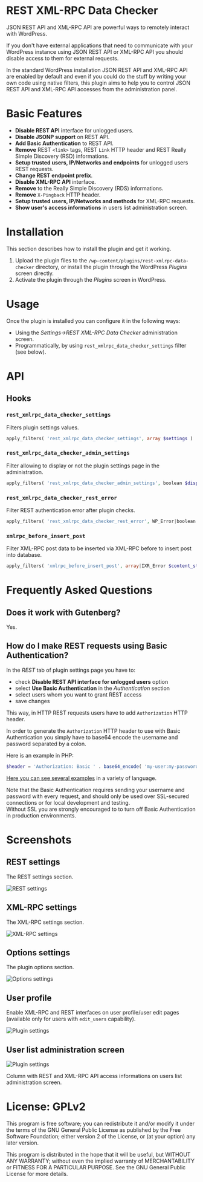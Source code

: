 # REST XML-RPC Data Checker

JSON REST API and XML-RPC API are powerful ways to remotely interact with WordPress.

If you don't have external applications that need to communicate with your WordPress instance using JSON REST API or XML-RPC API you should disable access to them for external requests.

In the standard WordPress installation JSON REST API and XML-RPC API are enabled by default and even if you could do the stuff by writing your own code using native filters, this plugin aims to help you to control JSON REST API and XML-RPC API accesses from the administration panel.

# Basic Features

* **Disable REST API** interface for unlogged users.
* **Disable JSONP support** on REST API.
* **Add Basic Authentication** to REST API.
* **Remove** REST `<link>` tags, REST `Link` HTTP header and REST Really Simple Discovery (RSD) informations.
* **Setup trusted users, IP/Networks and endpoints** for unlogged users REST requests.
* **Change REST endpoint prefix**.
* **Disable XML-RPC API** interface.
* **Remove** <link> to the Really Simple Discovery (RDS) informations.
* **Remove** `X-Pingback` HTTP header.
* **Setup trusted users, IP/Networks and methods** for XML-RPC requests.
* **Show user's access informations** in users list administration screen.

# Installation

This section describes how to install the plugin and get it working.

1. Upload the plugin files to the `/wp-content/plugins/rest-xmlrpc-data-checker` directory, or install the plugin through the WordPress _Plugins_ screen directly.
1. Activate the plugin through the _Plugins_ screen in WordPress.

# Usage

Once the plugin is installed you can configure it in the following ways:

* Using the _Settings->REST XML-RPC Data Checker_ administration screen.
* Programmatically, by using `rest_xmlrpc_data_checker_settings` filter (see below).

# API

## Hooks

### `rest_xmlrpc_data_checker_settings`

Filters plugin settings values.

```php
apply_filters( 'rest_xmlrpc_data_checker_settings', array $settings )
```

### `rest_xmlrpc_data_checker_admin_settings`

Filter allowing to display or not the plugin settings page in the administration.

```php
apply_filters( 'rest_xmlrpc_data_checker_admin_settings', boolean $display )
```

### `rest_xmlrpc_data_checker_rest_error`

Filter REST authentication error after plugin checks.

```php
apply_filters( 'rest_xmlrpc_data_checker_rest_error', WP_Error|boolean $result )
```

### `xmlrpc_before_insert_post`

Filter XML-RPC post data to be inserted via XML-RPC before to insert post into database.

```php
apply_filters( 'xmlrpc_before_insert_post', array|IXR_Error $content_struct, WP_User $user );
```

# Frequently Asked Questions

## Does it work with Gutenberg?

Yes.

## How do I make REST requests using Basic Authentication?

In the _REST_ tab of plugin settings page you have to:

* check **Disable REST API interface for unlogged users** option
* select **Use Basic Authentication** in the _Authentication_ section
* select users whom you want to grant REST access
* save changes

This way, in HTTP REST requests users have to add `Authorization` HTTP header.

In order to generate the `Authorization` HTTP header to use with Basic Authentication you simply have to base64 encode the username and password separated by a colon.

Here is an example in PHP:

```php
$header = 'Authorization: Basic ' . base64_encode( 'my-user:my-password' );
```

[Here you can see several examples](https://gist.github.com/enrico-sorcinelli/d33b6889888e95f710bc50a2090a25cf) in a variety of language.

Note that the Basic Authentication requires sending your username and password with every request, and should only be used over SSL-secured connections or for local development and testing.	
Without SSL you are strongly encouraged to to turn off Basic Authentication in production environments.

# Screenshots 

## REST settings

The REST settings section.

![REST settings](https://raw.githubusercontent.com/enrico-sorcinelli/rest-xmlrpc-data-checker/master/assets-wp/screenshot-1.png)

## XML-RPC settings

The XML-RPC settings section.

![XML-RPC settings](https://raw.githubusercontent.com/enrico-sorcinelli/rest-xmlrpc-data-checker/master/assets-wp/screenshot-2.png)

## Options settings

The plugin options section.

![Options settings](https://raw.githubusercontent.com/enrico-sorcinelli/rest-xmlrpc-data-checker/master/assets-wp/screenshot-3.png)

## User profile

Enable XML-RPC and REST interfaces on user profile/user edit pages (available only for users with `edit_users` capability).

![Plugin settings](https://raw.githubusercontent.com/enrico-sorcinelli/rest-xmlrpc-data-checker/master/assets-wp/screenshot-4.png)

## User list administration screen

![Plugin settings](https://raw.githubusercontent.com/enrico-sorcinelli/rest-xmlrpc-data-checker/master/assets-wp/screenshot-5.png)

Column with REST and XML-RPC API access informations on users list administration screen.

# License: GPLv2

This program is free software; you can redistribute it and/or modify
it under the terms of the GNU General Public License as published by
the Free Software Foundation; either version 2 of the License, or
(at your option) any later version.

This program is distributed in the hope that it will be useful,
but WITHOUT ANY WARRANTY; without even the implied warranty of
MERCHANTABILITY or FITNESS FOR A PARTICULAR PURPOSE.  See the
GNU General Public License for more details.